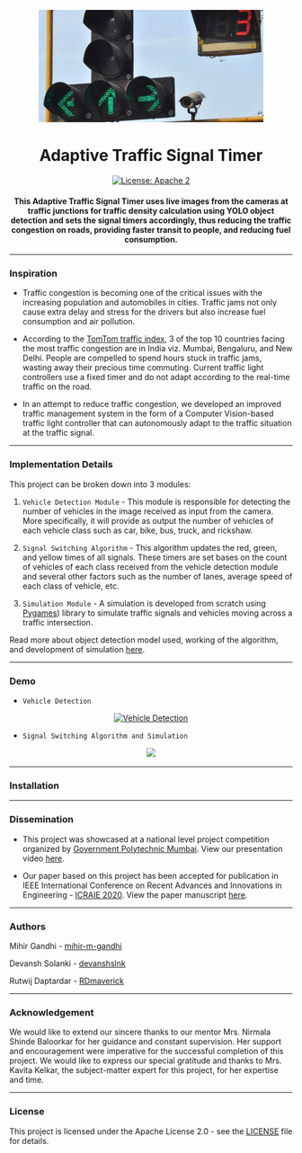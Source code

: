 <p align="center">
  <a href="" rel="noopener">
 <img height=200px src="./traffic-signal.jpg" alt="Traffic Signal Timer"></a>
</p>

<h1 align="center">Adaptive Traffic Signal Timer</h1>

<div align="center">

[![License: Apache 2](https://img.shields.io/badge/License-Apache-yellow.svg)](https://www.apache.org/licenses/LICENSE-2.0)

<h4>This Adaptive Traffic Signal Timer uses live images from the cameras at traffic junctions for traffic density calculation using YOLO object detection and sets the signal timers accordingly, thus reducing the traffic congestion on roads, providing faster transit to people, and reducing fuel consumption.</h4>

</div>

-----------------------------------------
### Inspiration

* Traffic congestion is becoming one of the critical issues with the increasing population and automobiles in cities. Traffic jams not only cause extra delay and stress for the drivers but also increase fuel consumption and air pollution. 

* According to the [TomTom traffic index](https://www.tomtom.com/en_gb/traffic-index/ranking/), 3 of the top 10 countries facing the most traffic congestion are in India viz. Mumbai, Bengaluru, and New Delhi.  People are compelled to spend hours stuck in traffic jams, wasting away their precious time commuting. Current traffic light controllers use a fixed timer and do not adapt according to the real-time traffic on the road.

* In an attempt to reduce traffic congestion, we developed an improved traffic management system in the form of a Computer Vision-based traffic light controller that can autonomously adapt to the traffic situation at the traffic signal. 

------------------------------------------
### Implementation Details

This project can be broken down into 3 modules:

1. `Vehicle Detection Module` - This module is responsible for detecting the number of vehicles in the image received as input from the camera. More specifically, it will provide as output the number of vehicles of each vehicle class such as car, bike, bus, truck, and rickshaw.

2. `Signal Switching Algorithm` - This algorithm updates the red, green, and yellow times of all signals. These timers are set bases on the count of vehicles of each class received from the vehicle detection module and several other factors such as the number of lanes, average speed of each class of vehicle, etc. 

3. `Simulation Module` - A simulation is developed from scratch using [Pygames](https://www.pygame.org/news)) library to simulate traffic signals and vehicles moving across a traffic intersection.

Read more about object detection model used, working of the algorithm, and development of simulation [here]().

------------------------------------------
### Demo

* `Vehicle Detection`

<p align="center">
  <a href="" rel="noopener">
 <img height=200px src="./vechicle-detection.jpg" alt="Vehicle Detection"></a>
</p>


* `Signal Switching Algorithm and Simulation`

<p align="center">
    <img src="./Demo.gif">
</p>


------------------------------------------
### Installation



------------------------------------------
### Dissemination

* This project was showcased at a national level project competition organized by [Government Polytechnic Mumbai](http://www.gpmumbai.ac.in/). View our presentation video [here](https://youtu.be/OssY5pzOyo0).

* Our paper based on this project has been accepted for publication in IEEE International Conference on Recent Advances and Innovations in Engineering - [ICRAIE 2020](http://www.icraie.poornima.org/). View the paper manuscript [here](https://drive.google.com/file/d/164j58YuMQMCqxh2Nld3oxoxCQxBsczKp/view?usp=sharing).

------------------------------------------
### Authors

Mihir Gandhi - [mihir-m-gandhi](https://github.com/mihir-m-gandhi)

Devansh Solanki - [devanshslnk](https://github.com/devanshslnk/)

Rutwij Daptardar - [RDmaverick](https://github.com/RDmaverick)

------------------------------------------
### Acknowledgement

We would like to extend our sincere thanks to our mentor Mrs. Nirmala Shinde Baloorkar for her guidance and constant supervision. Her support and encouragement were imperative for the successful completion of this project. We would like to express our special gratitude and thanks to Mrs. Kavita Kelkar, the subject-matter expert for this project, for her expertise and time.

------------------------------------------
### License
This project is licensed under the Apache License 2.0 - see the [LICENSE](./LICENSE) file for details.
